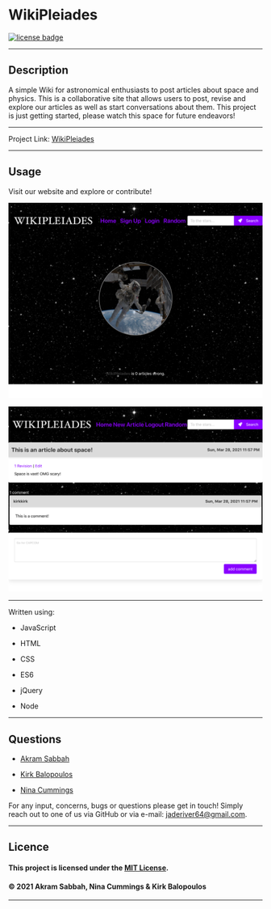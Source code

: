 # WikiPleiades

<a href='https://opensource.org/licenses/MIT'><img src='https://img.shields.io/badge/license-MIT-blueviolet' alt='license badge'></a>

---------------------------------------

## Description
A simple Wiki for astronomical enthusiasts to post articles about space and physics.  This is a collaborative site that allows users to post, revise and explore our articles as well as start conversations about them.  This project is just getting started, please watch this space for future endeavors!

---------------------------------------

Project Link: 
[WikiPleiades](https://enigmatic-savannah-82928.herokuapp.com/)

---------------------------------------


## Usage


Visit our website and explore or contribute!



![Project Usage Image](public/images/homepage.png)

![Article View with Comments](public/images/article_comments.png)


---------------------------------------

Written using:

                    
* JavaScript
   
* HTML
   
* CSS
   
* ES6
   
* jQuery
   
* Node
   


---------------------------------------

## Questions

                     
* [Akram Sabbah](https://github.com/akramsabbah9)
                     
* [Kirk Balopoulos](https://github.com/kirkbalop)

* [Nina Cummings](https://github.com/jaderiver62)

For any input, concerns, bugs or questions please get in touch!  Simply reach out to one of us via GitHub or via e-mail: jaderiver64@gmail.com.

---------------------------------------

## Licence


#### This project is licensed under the [MIT License](https://opensource.org/licenses/MIT).
#### &copy; 2021 Akram Sabbah, Nina Cummings & Kirk Balopoulos

---------------------------------------
    
